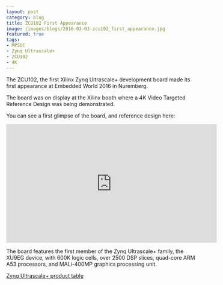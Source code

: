 ```yaml
---
layout: post
category: blog
title: ZCU102 First Appearance
image: /images/blogs/2016-03-03-zcu102_first_appearance.jpg
featured: true
tags:
- MPSOC
- Zynq Ultrascale+
- ZCU102
- 4K
---
```


The ZCU102, the first Xilinx Zynq Ultrascale+ development board made its first appearance at Embedded World 2016 in Nuremberg. 

The board was on display at the Xilinx booth where a 4K Video Targeted Reference Design was being demonstrated. 

You can see a first glimpse of the board, and reference design here: 

<iframe width="560" height="315" src="https://www.youtube.com/embed/HeXj4xw5n_A" frameborder="0" allowfullscreen></iframe>

The board features the first member of the Zynq Ultrascale+ family, the XU9EG device, with 600K logic cells, over 2500 DSP slices, quad-core ARM A53 processors, and MALi-400MP graphics processing unit. 

[Zynq Ultrascale+ product table](http://www.xilinx.com/support/documentation/selection-guides/zynq-ultrascale-plus-product-selection-guide.pdf)
